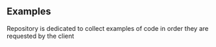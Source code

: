 ## Examples

Repository is dedicated to collect examples of code in order they are requested by the client

